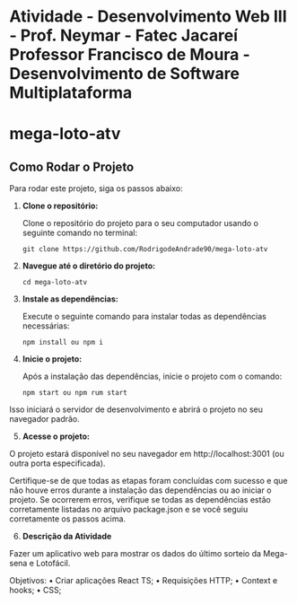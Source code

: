 # Atividade - Desenvolvimento Web III - Prof. Neymar - Fatec Jacareí Professor Francisco de Moura - Desenvolvimento de Software Multiplataforma

# mega-loto-atv

## Como Rodar o Projeto

Para rodar este projeto, siga os passos abaixo:

1. **Clone o repositório:**

   Clone o repositório do projeto para o seu computador usando o seguinte comando no terminal:

   ```
   git clone https://github.com/RodrigodeAndrade90/mega-loto-atv
   ```

2. **Navegue até o diretório do projeto:**
   ```
   cd mega-loto-atv
   ```
3. **Instale as dependências:**

   Execute o seguinte comando para instalar todas as dependências necessárias:
    ```
    npm install ou npm i
    ```
4. **Inicie o projeto:**

   Após a instalação das dependências, inicie o projeto com o comando:
    ```
    npm start ou npm rum start
    ```
  Isso iniciará o servidor de desenvolvimento e abrirá o projeto no seu navegador padrão.

5. **Acesse o projeto:**

O projeto estará disponível no seu navegador em http://localhost:3001 (ou outra porta especificada).

Certifique-se de que todas as etapas foram concluídas com sucesso e que não houve erros durante a instalação das dependências ou ao iniciar o projeto. Se ocorrerem erros, verifique se todas as dependências estão corretamente listadas no arquivo package.json e se você seguiu corretamente os passos acima.


6. **Descrição da Atividade**

Fazer um aplicativo web para mostrar os dados do último sorteio da Mega-sena e
Lotofácil.

Objetivos:
• Criar aplicações React TS;
• Requisições HTTP;
• Context e hooks;
• CSS;
